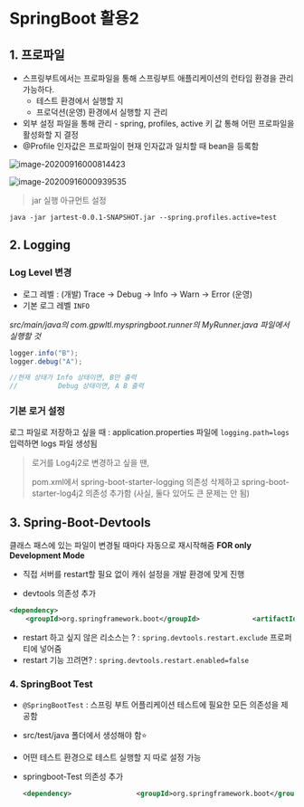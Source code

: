 # SpringBoot 활용2

## 1. 프로파일

- 스프링부트에서는 프로파일을 통해 스프링부트 애플리케이션의 런타임 환경을 관리가능하다. 
  - 테스트 환경에서 실행할 지 
  - 프로덕션(운영) 환경에서 실행할 지 관리
- 외부 설정 파일을 통해 관리 - spring, profiles, active 키 값 통해 어떤 프로파일을 활성화할 지 결정
- @Profile 인자값은 프로파일이 현재 인자값과 일치할 때 bean을 등록함

![image-20200916000814423](C:\Users\user\AppData\Roaming\Typora\typora-user-images\image-20200916000814423.png)

![image-20200916000939535](C:\Users\user\AppData\Roaming\Typora\typora-user-images\image-20200916000939535.png)



> jar 실행 아규먼트 설정

`java -jar jartest-0.0.1-SNAPSHOT.jar --spring.profiles.active=test `



## 2. Logging

### Log Level 변경

- 로그 레벨 : (개발) Trace -> Debug -> Info -> Warn -> Error (운영)
- 기본 로그 레벨 `INFO`

*src/main/java의 com.gpwltl.myspringboot.runner의 MyRunner.java 파일에서 실행할 것*

```java
logger.info("B");
logger.debug("A");

//현재 상태가 Info 상태이면, B만 출력
//			Debug 상태이면, A B 출력 
```



### 기본 로거 설정 

로그 파일로 저장하고 싶을 때 
: application.properties 파일에 `logging.path=logs` 입력하면 
logs 파일 생성됨

> 로거를 Log4j2로 변경하고 싶을 땐, 
>
> pom.xml에서 spring-boot-starter-logging 의존성 삭제하고 spring-boot-starter-log4j2 의존성 추가함
> (사실, 둘다 있어도 큰 문제는 안 됨)



## 3. Spring-Boot-Devtools

클래스 패스에 있는 파일이 변경될 때마다 자동으로 재시작해줌 **FOR only Development Mode**

- 직접 서버를 restart할 필요 없이 캐쉬 설정을 개발 환경에 맞게 진행

- devtools 의존성 추가

``` xml
<dependency>  
    <groupId>org.springframework.boot</groupId>  			<artifactId>spring-boot-devtools</artifactId> </dependency>
```

- restart 하고 싶지 않은 리소스는 ? 
  : `spring.devtools.restart.exclude` 프로퍼티에 넣어줌
- restart 기능 끄려면? 
  : `spring.devtools.restart.enabled=false`



### 4. SpringBoot Test

- `@SpringBootTest` : 스프링 부트 어플리케이션 테스트에 필요한 모든 의존성을 제공함

- src/test/java 폴더에서 생성해야 함⭐

- 어떤 테스트 환경으로 테스트 실행할 지 따로 설정 가능

- springboot-Test 의존성 추가

  ```xml
  <dependency>  		      <groupId>org.springframework.boot</groupId>  <artifactId>spring-boot-starter-test</artifactId> </dependency> 
  ```